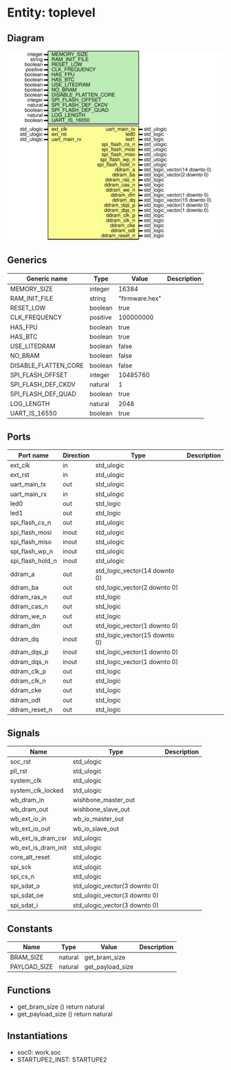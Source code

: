 # Entity: toplevel
## Diagram
![Diagram](top-nexys-video.svg "Diagram")
## Generics
| Generic name         | Type     | Value          | Description |
| -------------------- | -------- | -------------- | ----------- |
| MEMORY_SIZE          | integer  | 16384          |             |
| RAM_INIT_FILE        | string   | "firmware.hex" |             |
| RESET_LOW            | boolean  | true           |             |
| CLK_FREQUENCY        | positive | 100000000      |             |
| HAS_FPU              | boolean  | true           |             |
| HAS_BTC              | boolean  | true           |             |
| USE_LITEDRAM         | boolean  | false          |             |
| NO_BRAM              | boolean  | false          |             |
| DISABLE_FLATTEN_CORE | boolean  | false          |             |
| SPI_FLASH_OFFSET     | integer  | 10485760       |             |
| SPI_FLASH_DEF_CKDV   | natural  | 1              |             |
| SPI_FLASH_DEF_QUAD   | boolean  | true           |             |
| LOG_LENGTH           | natural  | 2048           |             |
| UART_IS_16550        | boolean  | true           |             |
## Ports
| Port name        | Direction | Type                          | Description |
| ---------------- | --------- | ----------------------------- | ----------- |
| ext_clk          | in        | std_ulogic                    |             |
| ext_rst          | in        | std_ulogic                    |             |
| uart_main_tx     | out       | std_ulogic                    |             |
| uart_main_rx     | in        | std_ulogic                    |             |
| led0             | out       | std_logic                     |             |
| led1             | out       | std_logic                     |             |
| spi_flash_cs_n   | out       | std_ulogic                    |             |
| spi_flash_mosi   | inout     | std_ulogic                    |             |
| spi_flash_miso   | inout     | std_ulogic                    |             |
| spi_flash_wp_n   | inout     | std_ulogic                    |             |
| spi_flash_hold_n | inout     | std_ulogic                    |             |
| ddram_a          | out       | std_logic_vector(14 downto 0) |             |
| ddram_ba         | out       | std_logic_vector(2 downto 0)  |             |
| ddram_ras_n      | out       | std_logic                     |             |
| ddram_cas_n      | out       | std_logic                     |             |
| ddram_we_n       | out       | std_logic                     |             |
| ddram_dm         | out       | std_logic_vector(1 downto 0)  |             |
| ddram_dq         | inout     | std_logic_vector(15 downto 0) |             |
| ddram_dqs_p      | inout     | std_logic_vector(1 downto 0)  |             |
| ddram_dqs_n      | inout     | std_logic_vector(1 downto 0)  |             |
| ddram_clk_p      | out       | std_logic                     |             |
| ddram_clk_n      | out       | std_logic                     |             |
| ddram_cke        | out       | std_logic                     |             |
| ddram_odt        | out       | std_logic                     |             |
| ddram_reset_n    | out       | std_logic                     |             |
## Signals
| Name                | Type                          | Description |
| ------------------- | ----------------------------- | ----------- |
| soc_rst             | std_ulogic                    |             |
| pll_rst             | std_ulogic                    |             |
| system_clk          | std_ulogic                    |             |
| system_clk_locked   | std_ulogic                    |             |
| wb_dram_in          | wishbone_master_out           |             |
| wb_dram_out         | wishbone_slave_out            |             |
| wb_ext_io_in        | wb_io_master_out              |             |
| wb_ext_io_out       | wb_io_slave_out               |             |
| wb_ext_is_dram_csr  | std_ulogic                    |             |
| wb_ext_is_dram_init | std_ulogic                    |             |
| core_alt_reset      | std_ulogic                    |             |
| spi_sck             | std_ulogic                    |             |
| spi_cs_n            | std_ulogic                    |             |
| spi_sdat_o          | std_ulogic_vector(3 downto 0) |             |
| spi_sdat_oe         | std_ulogic_vector(3 downto 0) |             |
| spi_sdat_i          | std_ulogic_vector(3 downto 0) |             |
## Constants
| Name         | Type    | Value             | Description |
| ------------ | ------- | ----------------- | ----------- |
| BRAM_SIZE    | natural |  get_bram_size    |             |
| PAYLOAD_SIZE | natural |  get_payload_size |             |
## Functions
- get_bram_size <font id="function_arguments">()</font> <font id="function_return">return natural</font>
- get_payload_size <font id="function_arguments">()</font> <font id="function_return">return natural</font>
## Instantiations
- soc0: work.soc
- STARTUPE2_INST: STARTUPE2
